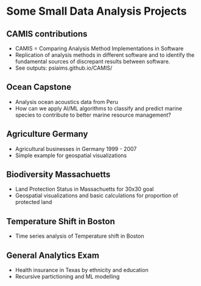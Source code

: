 # Some Small Data Analysis Projects 

## CAMIS contributions

* CAMIS = Comparing Analysis Method Implementations in Software
* Replication of analysis methods in different software and to identify the fundamental sources of discrepant results between software.
* See outputs: psiaims.github.io/CAMIS/
  
## Ocean Capstone

* Analysis ocean acoustics data from Peru
* How can we apply AI/ML algorithms to classify and predict marine species to contribute to better marine resource management?
  
## Agriculture Germany

* Agricultural businesses in Germany 1999 - 2007
* Simple example for geospatial visualizations

## Biodiversity Massachuetts

* Land Protection Status in Massachuetts for 30x30 goal
* Geospatial visualizations and basic calculations for proportion of protected land
  
## Temperature Shift in Boston

* Time series analysis of Temperature shift in Boston

## General Analytics Exam

* Health insurance in Texas by ethnicity and education
* Recursive partictioning and ML modelling
